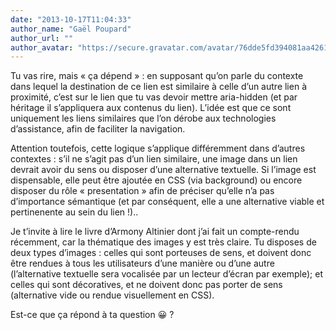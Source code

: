 ```yaml
---
date: "2013-10-17T11:04:33"
author_name: "Gaël Poupard"
author_url: ""
author_avatar: "https://secure.gravatar.com/avatar/76dde5fd394081aa4261802372fe2e33?s=48&d=mm&r=g"
---
```

Tu vas rire, mais «&nbsp;ça dépend&nbsp;» : en supposant qu’on parle du contexte dans lequel la destination de ce lien est similaire à celle d’un autre lien à proximité, c’est sur le lien que tu vas devoir mettre aria-hidden (et par héritage il s’appliquera aux contenus du lien). L’idée est que ce sont uniquement les liens similaires que l’on dérobe aux technologies d’assistance, afin de faciliter la navigation.

Attention toutefois, cette logique s’applique différemment dans d’autres contextes : s’il ne s’agit pas d’un lien similaire, une image dans un lien devrait avoir du sens ou disposer d’une alternative textuelle. Si l’image est dispensable, elle peut être ajoutée en CSS (via background) ou encore disposer du rôle «&nbsp;presentation&nbsp;» afin de préciser qu’elle n’a pas d’importance sémantique (et par conséquent, elle a une alternative viable et pertinenente au sein du lien !)..

Je t’invite à lire le livre d’Armony Altinier dont j’ai fait un compte-rendu récemment, car la thématique des images y est très claire. Tu disposes de deux types d’images : celles qui sont porteuses de sens, et doivent donc être rendues à tous les utilisateurs d’une manière ou d’une autre (l’alternative textuelle sera vocalisée par un lecteur d’écran par exemple); et celles qui sont décoratives, et ne doivent donc pas porter de sens (alternative vide ou rendue visuellement en CSS).

Est-ce que ça répond à ta question 😀 ?